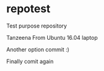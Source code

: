 # repotest
Test purpose repository

Tanzeena From Ubuntu 16.04 laptop

Another option commit :)

Finally comit again
